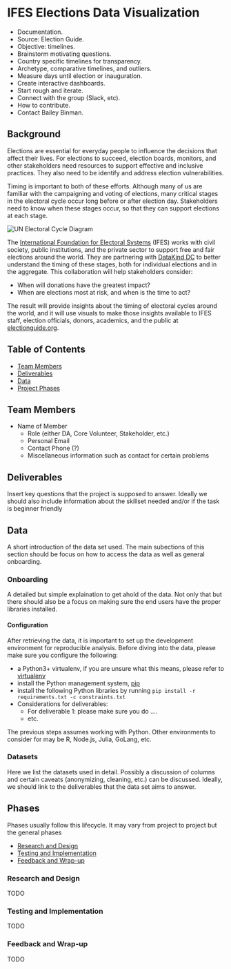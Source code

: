 # IFES Elections Data Visualization

- Documentation.
- Source: Election Guide.
- Objective: timelines.
- Brainstorm motivating questions.
- Country specific timelines for transparency.
- Archetype, comparative timelines, and outliers.
- Measure days until election or inauguration.
- Create interactive dashboards.
- Start rough and iterate.
- Connect with the group (Slack, etc).
- How to contribute.
- Contact Bailey Binman.


## Background

Elections are essential for everyday people to influence the decisions that
affect their lives. For elections to succeed, election boards, monitors, and
other stakeholders need resources to support effective and inclusive practices.
They also need to be identify and address election vulnerabilities.

Timing is important to both of these efforts. Although many of us are familiar
with the campaigning and voting of elections, many critical stages in the
electoral cycle occur long before or after election day. Stakeholders need to
know when these stages occur, so that they can support elections at each stage.

![UN Electoral Cycle Diagram](placeholder.png)

The [International Foundation for Electoral Systems](https://www.ifes.org/)
(IFES) works with civil society, public institutions, and the private sector to
support free and fair elections around the world. They are partnering with
[DataKind DC](https://www.datakind.org/chapters/datakind-dc) to better
understand the timing of these stages, both for individual elections and in the
aggregate. This collaboration will help stakeholders consider:

- When will donations have the greatest impact?
- When are elections most at risk, and when is the time to act?

The result will provide insights about the timing of electoral cycles around the
world, and it will use visuals to make those insights available to IFES staff,
election officials, donors, academics, and the public at
[electionguide.org](https://www.electionguide.org/).


## Table of Contents
- [Team Members](#team-members)
- [Deliverables](#deliverables)
- [Data](#data)
- [Project Phases](#phases)

## Team Members
- Name of Member
  - Role (either DA, Core Volunteer, Stakeholder, etc.)
  - Personal Email
  - Contact Phone (?)
  - Miscellaneous information such as contact for certain problems

## Deliverables
Insert key questions that the project is supposed to answer. Ideally we should also include information about the skillset needed and/or if the task is beginner friendly

## Data
A short introduction of the data set used. The main subections of this section should be focus on how to access the data as well as general onboarding.

### Onboarding
A detailed but simple explaination to get ahold of the data. Not only that but there should also be a focus on making sure the end users have the proper libraries installed.

#### Configuration
After retrieving the data, it is important to set up the development environment for reproducible analysis. Before diving into the data, please make sure you configure the following:
- a Python3+ virtualenv, if you are unsure what this means, please refer to [virtualenv](virtualenv-pip-lib.com)
- install the Python management system, [pip](https://packaging.python.org/tutorials/installing-packages/)
- install the following Python libraries by running `pip install -r requirements.txt -c constraints.txt`
- Considerations for deliverables:
  - For deliverable 1: please make sure you do ....
  - etc.

The previous steps assumes working with Python. Other environments to consider for may be R, Node.js, Julia, GoLang, etc.

### Datasets
Here we list the datasets used in detail. Possibly a discussion of columns and certain caveats (anonymizing, cleaning, etc.) can be discussed. Ideally, we should link to the deliverables that the data set aims to answer.

## Phases
Phases usually follow this lifecycle. It may vary from project to project but the general phases
- [Research and Design](#research-and-design)
- [Testing and Implementation](#testing-and-implementation)
- [Feedback and Wrap-up](#feedback-and-wrap-up)

### Research and Design
TODO

### Testing and Implementation
TODO

### Feedback and Wrap-up
TODO
